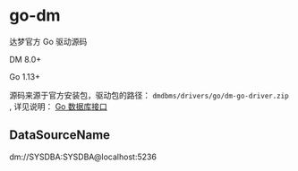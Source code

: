 # go-dm
达梦官方 Go 驱动源码 

DM 8.0+

Go 1.13+

源码来源于官方安装包，驱动包的路径： `dmdbms/drivers/go/dm-go-driver.zip`  , 详见说明： [Go 数据库接口](https://eco.dameng.com/document/dm/zh-cn/app-dev/go-go.html) 

## DataSourceName

dm://SYSDBA:SYSDBA@localhost:5236
